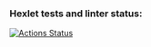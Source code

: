 ### Hexlet tests and linter status:
[![Actions Status](https://github.com/fractuskst/frontend-project-12/actions/workflows/hexlet-check.yml/badge.svg)](https://github.com/fractuskst/frontend-project-12/actions)